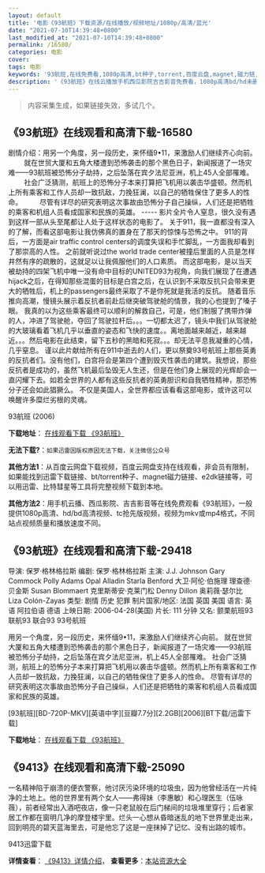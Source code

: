 ```yaml
---
layout: default
title: '电影《93航班》下载资源/在线播放/视频地址/1080p/高清/蓝光'
date: "2021-07-10T14:39:48+0800"
last_modified_at: "2021-07-10T14:39:48+0800"
permalink: /16580/
categories: 电影
cover:
tags: 电影
keywords: '93航班,在线免费看,1080p高清,bt种子,torrent,百度云盘,magnet,磁力链,迅雷下载资源'
description: '《93航班》在线云播放手机西瓜影院吉吉影音免费看，1080p高清bd/hd未删减完整版和tc抢先枪版，mkv/mp4格式，附带bt/torrent种子、magnet/磁力链、百度云盘、网盘资源迅雷下载链接'
---
```


>内容采集生成，如果链接失效，多试几个。


## 《93航班》在线观看和高清下载-16580

剧情介绍：用另一个角度，另一段历史，来怀缅9•11，来激励人们继续齐心向前。  　　就在世贸大厦和五角大楼遭到恐怖袭击的那个黑色日子，新闻报道了一场灾难——93航班被恐怖分子劫持，之后坠落在宾夕法尼亚洲，机上45人全部罹难。  　　社会广泛猜测，航班上的恐怖分子本来打算把飞机用以袭击华盛顿。然而机上所有乘客和工作人员却一致抗敌，力挽狂澜，以自己的牺牲保住了更多人的性命。  　　尽管有详尽的研究表明这次事故由恐怖分子自己操纵，人们还是把牺牲的乘客和机组人员看成国家和民族的英雄。 ----- 影片全片令人窒息，很久没有遇到这样一部从头至尾都让人处于这样状态的电影了。 关于911，我一直都没有深入的了解，而看这部电影让我仿佛真的置身在了那天的惊悚与恐怖之中。 911的背后，一方面是air traffic control centers的调度失误和手忙脚乱，一方面我却看到了那崇高的人性。 之前就听说过the world trade center被撞后里面的人员是怎样井然有序的疏散的，这就足以让我佩服他们的人口素质。 而这部电影，是以当天被劫持的四架飞机中唯一没有命中目标的UNITED93为视角，向我们展现了在遭遇hijack之后，在得知那些混蛋的目标是白宫之后，在认识到不采取反抗只会带来更大的牺牲后，机上的passengers最终采取了不是你死就是我活的反抗。 随着音乐推向高潮，慢镜头展示着反抗者前赴后继突破驾驶舱的情景，我的心也提到了嗓子眼。 我真的以为这些乘客最终可以顺利的解救自己，可是，他们制服了携带炸弹的人，冲进了驾驶舱，夺回了驾驶拉杆后。。。一切都太迟了，镜头中我们从驾驶舱的大玻璃看着飞机几乎以垂直的姿态和飞快的速度。。离地面越来越近，越来越近。。。然后电影在此结束，留下五秒的黑暗和死寂。。。却无法平息我凝重的心情，几乎窒息。 谨以此片献给所有在911中逝去的人们，更以祭奠93号航班上那些英勇的反抗者们。没有他们，白宫将会是第四个遭到毁灭性袭击的建筑。我想说，那些反抗者是成功的，虽然飞机最后坠毁无人生还，但是在他们身上展现的光辉却会一直闪耀下去。如若全世界的人都有这些反抗者的英勇胆识和自我牺牲精神，那恐怖分子还会如此猖獗么。 不仅是美国人，全世界都应该看看这部电影，或许这可以唤醒许多糜烂劣根的灵魂。


93航班 (2006)

**下载地址**： [在线观看下载 《93航班》](https://www.btbtdy.me/btdy/dy3981.html) 


**无法下载?**：`如果迅雷因版权原因无法下载，关注微信公众号 `

**其他方法1**：从百度云网盘下载视频，百度云网盘支持在线观看，非会员有限制，如果能找到迅雷下载链接、bt/torrent种子、magnet磁力链接、e2dk链接等，可以用迅雷、比特彗星等工具将完整视频下载到本地。

**其他方法2**：用手机云播、西瓜影院、吉吉影音等在线免费观看《93航班》，一般提供1080p高清、hd/bd高清视频、tc抢先版视频，视频为mkv或mp4格式，不同站点视频质量和播放速度不同。


## 《93航班》在线观看和高清下载-29418

导演: 保罗·格林格拉斯 编剧: 保罗·格林格拉斯 主演: J.J. Johnson Gary Commock Polly Adams Opal Alladin Starla Benford 大卫·阿伦·伯施理 理查德·贝金斯 Susan Blommaert 克里斯蒂安·克莱门松 Denny Dillon 奥莉薇·瑟尔比 Liza Colón-Zayas 类型: 剧情 历史 犯罪 制片国家/地区: 法国 英国 美国 语言: 英语 阿拉伯语 德语 上映日期: 2006-04-28(美国) 片长: 111 分钟 又名: 颤栗航班93 联航93 联合93 93号航班

用另一个角度，另一段历史，来怀缅9•11，来激励人们继续齐心向前。 就在世贸大厦和五角大楼遭到恐怖袭击的那个黑色日子，新闻报道了一场灾难——93航班被恐怖分子劫持，之后坠落在宾夕法尼亚洲，机上45人全部罹难。 社会广泛猜测，航班上的恐怖分子本来打算把飞机用以袭击华盛顿。然而机上所有乘客和工作人员却一致抗敌，力挽狂澜，以自己的牺牲保住了更多人的性命。 尽管有详尽的研究表明这次事故由恐怖分子自己操纵，人们还是把牺牲的乘客和机组人员看成国家和民族的英雄。


[93航班][BD-720P-MKV][英语中字][豆瓣7.7分][2.2GB][2006][BT下载/迅雷下载]

**下载地址**： [在线观看下载 《93航班》](https://www.btdx8.com/torrent/united_93_2006.html) 


## 《9413》在线观看和高清下载-25090

一名精神陷于崩溃的便衣警察，他讨厌污染环境的垃圾虫，因为他曾经活在一片纯净的土地上。他的世界里有两个女人&mdash;—弗得妹（李惠敏）和心理医生（伍咏薇），前者经常出入酒吧夜店，像一只老鼠般在后门梯间的垃圾堆里穿行；后者家居工作都在窗明几净的摩登楼宇里。烂头一心想从昏暗迷乱的地下世界里走出来，回到明亮的碧天蓝海里去，可是他忘了这是一座抹掉了记忆、没有出路的城市。


9413迅雷下载

**详情查看**： [《9413》详情介绍](/movie/25090/)， **查看更多**：[本站资源大全](/movie/t/all/)

